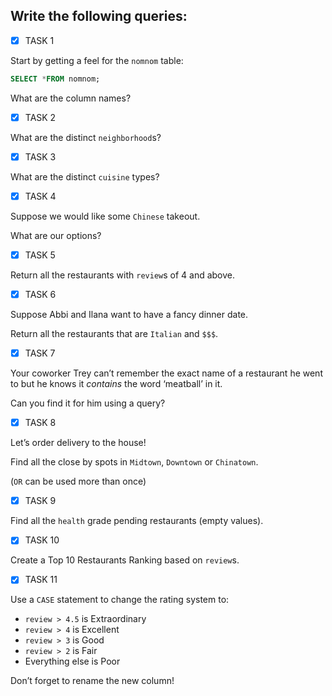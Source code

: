 ## Write the following queries:

- [x] TASK 1

Start by getting a feel for the `nomnom` table:

```sql
SELECT *FROM nomnom;
```

What are the column names?

- [x] TASK 2

What are the distinct `neighborhood`s?

- [x] TASK 3

What are the distinct `cuisine` types?

- [x] TASK 4

Suppose we would like some `Chinese` takeout.

What are our options?

- [x] TASK 5

Return all the restaurants with `review`s of 4 and above.

- [x] TASK 6

Suppose Abbi and Ilana want to have a fancy dinner date.

Return all the restaurants that are `Italian` and `$$$`.

- [x] TASK 7

Your coworker Trey can’t remember the exact name of a restaurant he went to but he knows it _contains_ the word ‘meatball’ in it.

Can you find it for him using a query?

- [x] TASK 8

Let’s order delivery to the house!

Find all the close by spots in `Midtown`, `Downtown` or `Chinatown`.

(`OR` can be used more than once)

- [x] TASK 9

Find all the `health` grade pending restaurants (empty values).

- [x] TASK 10

Create a Top 10 Restaurants Ranking based on `review`s.

- [x] TASK 11

Use a `CASE` statement to change the rating system to:

- `review > 4.5` is Extraordinary
- `review > 4` is Excellent
- `review > 3` is Good
- `review > 2` is Fair
- Everything else is Poor

Don’t forget to rename the new column!
